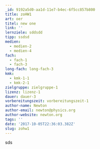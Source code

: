 ```yaml
---
_id: 9192a5d0-aa1d-11e7-b4ec-6f5cc857b800
title: zoHW1
art: oer
titel: new one
link: ''
lernziele: sddsdd
tipp: ssdsd
medien:
  - medien-2
  - medien-4
fach:
  - fach-1
  - fach-3
long-fach: long-fach-3
kmk:
  - kmk-1-1
  - kmk-2-1
zielgruppe: zielgruppe-1
lizenz: lizenz-1
dauer: dauer-3
vorbereitungszeit: vorbereitungszeit-1
author-name: Newton
author-email: newton@physics.org
author-website: newton.org
tags: ''
date: '2017-10-05T22:36:03.382Z'
slug: zohw1
---
```

sds
